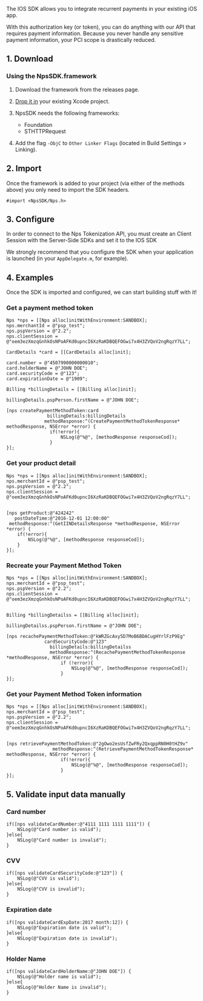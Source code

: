 The IOS SDK allows you to integrate recurrent payments in your existing iOS app.

With this authorization key (or token), you can do anything with our API that requires payment information. Because you never handle any sensitive payment information, your PCI scope is drastically reduced.

##  1. Download
###  Using the NpsSDK.framework
1. Download the framework from the releases page.
2. <a href="https://developer.apple.com/library/ios/recipes/xcode_help-structure_navigator/articles/Adding_a_Framework.html" target="_blank">Drop it in</a> your existing Xcode project.
3. NpsSDK needs the following frameworks:
    - Foundation
    - STHTTPRequest


4. Add the flag `-ObjC` to `Other Linker Flags` (located in Build Settings > Linking).

##  2. Import

Once the framework is added to your project (via either of the methods above) you only need to import the SDK headers.

```obj-c
#import <NpsSDK/Nps.h>
```

##  3. Configure
In order to connect to the Nps Tokenization API, you must create an Client Session with the Server-Side SDKs and set it to the IOS SDK

We strongly recommend that you configure the SDK when your application is launched (in your `AppDelegate.m`, for example).

##  4. Examples
Once the SDK is imported and configured, we can start building stuff with it!
###  Get a payment method token

```obj-c
Nps *nps = [[Nps alloc]initWithEnvironment:SANDBOX];
nps.merchantId = @"psp_test";
nps.pspVersion = @"2.2";
nps.clientSession = @"oem3ezXmzqGnhkOsNPoAFKd0upncI6XzRaKDBQEFOGwi7x4H3ZVQoV2ngRqzY7LL";

CardDetails *card = [[CardDetails alloc]init];

card.number = @"4507990000000010";
card.holderName = @"JOHN DOE";
card.securityCode = @"123";
card.expirationDate = @"1909";

Billing *billingDetails = [[Billing alloc]init];

billingDetails.pspPerson.firstName = @"JOHN DOE";

[nps createPaymentMethodToken:card
               billingDetails:billingDetails
              methodResponse:^(CreatePaymentMethodTokenResponse* methodResponse, NSError *error) {
                if(!error){
                    NSLog(@"%@", [methodResponse responseCod]);
                }
}];
```

###  Get your product detail

```obj-c
Nps *nps = [[Nps alloc]initWithEnvironment:SANDBOX];
nps.merchantId = @"psp_test";
nps.pspVersion = @"2.2";
nps.clientSession = @"oem3ezXmzqGnhkOsNPoAFKd0upncI6XzRaKDBQEFOGwi7x4H3ZVQoV2ngRqzY7LL";


[nps getProduct:@"424242"
   postDateTime:@"2016-12-01 12:00:00"
 methodResponse:^(GetIINDetailsResponse *methodResponse, NSError *error) {
    if(!error){
        NSLog(@"%@", [methodResponse responseCod]);
    }
}];

```

###  Recreate your Payment Method Token 

```obj-c
Nps *nps = [[Nps alloc]initWithEnvironment:SANDBOX];
nps.merchantId = @"psp_test";
nps.pspVersion = @"2.2";
nps.clientSession = @"oem3ezXmzqGnhkOsNPoAFKd0upncI6XzRaKDBQEFOGwi7x4H3ZVQoV2ngRqzY7LL";


Billing *billingDetailss = [[Billing alloc]init];

billingDetailss.pspPerson.firstName = @"JOHN DOE";

[nps recachePaymentMethodToken:@"kWRZGcAxy5D7MoB6BDACugHYrlFzP9Eg"
              cardSecurityCode:@"123"
                billingDetails:billingDetailss
                methodResponse:^(RecachePaymentMethodTokenResponse *methodResponse, NSError *error) {
                    if (!error){
                        NSLog(@"%@", [methodResponse responseCod]);
                    }
}];
```

###  Get your Payment Method Token information
```obj-c
Nps *nps = [[Nps alloc]initWithEnvironment:SANDBOX];
nps.merchantId = @"psp_test";
nps.pspVersion = @"2.2";
nps.clientSession = @"oem3ezXmzqGnhkOsNPoAFKd0upncI6XzRaKDBQEFOGwi7x4H3ZVQoV2ngRqzY7LL";


[nps retrievePaymentMethodToken:@"2gOwo2esUsfZwFRy2QxqppRN0H0tHZ9v"
                 methodResponse:^(RetrievePaymentMethodTokenResponse* methodResponse, NSError *error) {
                    if(!error){
                        NSLog(@"%@", [methodResponse responseCod]);
                    }
}];
```

##  5. Validate input data manually

###  Card number

```obj-c
if([nps validateCardNumber:@"4111 1111 1111 1111"]) {
    NSLog(@"Card number is valid");
}else{
    NSLog(@"Card number is invalid");
}
```

###  CVV

```obj-c
if([nps validateCardSecurityCode:@"123"]) {
    NSLog(@"CVV is valid");
}else{
    NSLog(@"CVV is invalid");
}
```

###  Expiration date

```obj-c
if([nps validateCardExpDate:2017 month:12]) {
    NSLog(@"Expiration date is valid");
}else{
    NSLog(@"Expiration date is invalid");
}
```

###  Holder Name

```obj-c
if([nps validateCardHolderName:@"JOHN DOE"]) {
    NSLog(@"Holder name is valid");
}else{
    NSLog(@"Holder Name is invalid");
}
```
